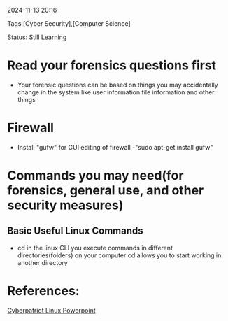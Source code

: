 
 2024-11-13 20:16

Tags:[Cyber Security],[Computer Science]

Status: Still Learning

# Read your forensics questions first
- Your forensic questions can be based on things you may accidentally change in the system like user information file information and other things
# Firewall
- Install "gufw" for GUI editing of firewall
	-"sudo apt-get install gufw"

# Commands you may need(for forensics, general use, and other security measures)



 


## 
## Basic Useful Linux Commands
-  cd
	in the linux CLI you execute commands in different directories(folders) on your computer cd allows you to start working in another directory


# References:
[Cyberpatriot Linux Powerpoint](https://s3.amazonaws.com/cpvii/Training+materials/Unit+Eight+-+Ubuntu+Security.pdf)



